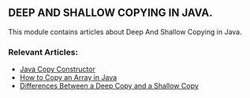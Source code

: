 ## DEEP AND SHALLOW COPYING IN JAVA.

This module contains articles about Deep And Shallow Copying in Java.

### Relevant Articles:

- [Java Copy Constructor](https://www.baeldung.com/java-copy-constructor)
- [How to Copy an Array in Java](https://www.baeldung.com/java-array-copy)
- [Differences Between a Deep Copy and a Shallow Copy](https://www.baeldung.com/cs/deep-vs-shallow-copy)

